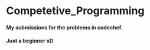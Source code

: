 # Competetive_Programming
#### My submissions for the problems in codechef.
#### Just a beginner xD
